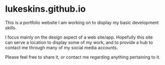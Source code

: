# lukeskins.github.io

This is a portfolio website I am working on to display my basic development skills.

I focus mainly on the design aspect of a web site/app.  Hopefully this site can serve a location to display some of my work, and to provide a hub to contact me through many of my social media accounts.

Please feel free to share it, or contact me regarding anything pertaining to it.
